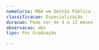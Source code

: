```yaml
---
nomeCurso: MBA em Gestão Pública
classificacao: Especialização
duracao: Pode ser de 4 a 12 meses
observacao: obs
tipo: Pós Graduação

---
```


